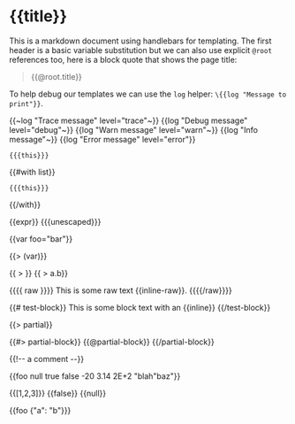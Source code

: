 # {{title}}

This is a markdown document using handlebars for templating. The first header is a basic variable substitution but we can also use explicit `@root` references too, here is a block quote that shows the page title:

> {{@root.title}}

To help debug our templates we can use the `log` helper: `\{{log "Message to print"}}`.

{{~log "Trace message" level="trace"~}}
{{log "Debug message" level="debug"~}}
{{log "Warn message" level="warn"~}}
{{log "Info message"~}}
{{log "Error message" level="error"}}

```
{{{this}}}
```

{{#with list}}
```
{{{this}}}
```
{{/with}}

\{{expr}}
{{{unescaped}}}

{{var foo="bar"}}

{{> (var)}}

\{{ > }}
\{{ > a.b}}

{{{{  raw }}}}
This is some raw text {{inline-raw}}.
{{{{/raw}}}}

{{# test-block}}
This is some block text with an {{inline}}
{{/test-block}}

{{> partial}}

{{#> partial-block}}
{{@partial-block}}
{{/partial-block}}

{{!-- a comment --}}

{{foo null true false -20 3.14 2E+2 "blah\"baz"}}

\{{[1,2,3]}}
\{{false}}
\{{null}}

\{{foo {"a": "b"}}}
